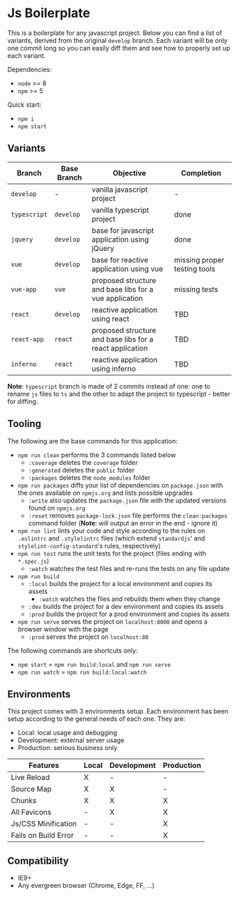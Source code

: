 # Js Boilerplate
This is a boilerplate for any javascript project. Below you can find a list of
variants, derived from the original `develop` branch. Each variant will be only
one commit long so you can easily diff them and see how to properly set up each
variant.

Dependencies:
- `node` >= 8
- `npm` >= 5

Quick start:
- `npm i`
- `npm start`

## Variants
| Branch | Base Branch | Objective | Completion |
| ------ | ------ | ------ | ------ |
| `develop` | - | vanilla javascript project | - |
| `typescript` | `develop` | vanilla typescript project | done |
| `jquery` | `develop` | base for javascript application using jQuery | done |
| `vue` | `develop` | base for reactive application using vue | missing proper testing tools |
| `vue-app` | `vue` | proposed structure and base libs for a vue application | missing tests |
| `react` | `develop` | reactive application using react | TBD |
| `react-app` | `react` | proposed structure and base libs for a react application | TBD |
| `inferno` | `react` | reactive application using inferno | TBD |

**Note**: `typescript` branch is made of 2 commits instead of one: one to rename `js` files to `ts` and the other to adapt the project to typescript - better for diffing.

## Tooling
The following are the base commands for this application:
- `npm run clean` performs the 3 commands listed below
  - `:coverage` deletes the `coverage` folder
  - `:generated` deletes the `public` folder
  - `:packages` deletes the `node_modules` folder
- `npm run packages` diffs your list of dependencies on `package.json` with the
  ones available on `npmjs.org` and lists possible upgrades
  - `:write` also updates the `package.json` file with the updated versions
  found on `npmjs.org`
  - `:reset` removes `package-lock.json` file performs the `clean:packages`
  command folder (**Note**: will output an error in the end - ignore it)
- `npm run lint` lints your code and style according to the rules on `.eslintrc`
  and `.stylelintrc` files (which extend `standardjs`' and `stylelint-config-standard`'s rules, respectively)
- `npm run test` runs the unit tests for the project (files ending with
  `*.spec.js`)
  - `:watch` watches the test files and re-runs the tests on any file update
- `npm run build`
  - `:local` builds the project for a local environment and copies its assets
    - `:watch` watches the files and rebuilds them when they change
  - `:dev` builds the project for a dev environment and copies its assets
  - `:prod` builds the project for a prod environment and copies its assets
- `npm run serve` serves the project on `localhost:8000` and opens a browser
  window with the page
  - `:prod` serves the project on `localhost:80`

The following commands are shortcuts only:
- `npm start` = `npm run build:local` and `npm run serve`
- `npm run watch` = `npm run build:local:watch`

## Environments
This project comes with 3 environments setup. Each environment has been setup
according to the general needs of each one. They are:
- Local: local usage and debugging
- Development: external server usage
- Production: serious business only

| Features | Local | Development | Production |
| ------ | ------ | ------ | ------ |
| Live Reload | X | - | - |
| Source Map | X | X | - |
| Chunks | X | X | X |
| All Favicons | - | X | X |
| Js/CSS Minification | - | - | X |
| Fails on Build Error | - | - | X |


## Compatibility
- IE9+
- Any evergreen browser (Chrome, Edge, FF, ...)
